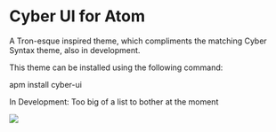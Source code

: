 # Cyber UI for Atom

A Tron-esque inspired theme, which compliments the matching Cyber Syntax theme, also in development.

This theme can be installed using the following command:

apm install cyber-ui

In Development:
Too big of a list to bother at the moment

![](https://f.cloud.github.com/assets/671378/2265086/c6897dba-9e7b-11e3-945d-551cac610717.png)
